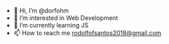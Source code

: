 - 👋 Hi, I’m @dorfohm
- 👀 I’m interested in Web Development
- 🌱 I’m currently learning JS
- 📫 How to reach me rodolfofsantos2018@gmail.com

<!---
dorfohm/dorfohm is a ✨ special ✨ repository because its `README.md` (this file) appears on your GitHub profile.
You can click the Preview link to take a look at your changes.
--->
